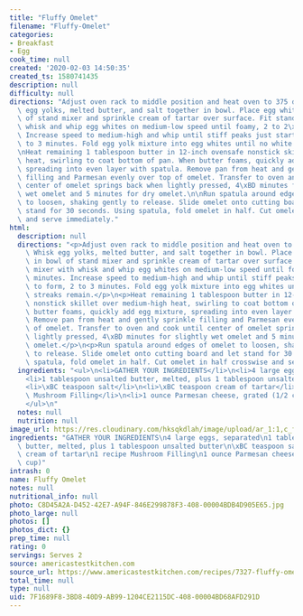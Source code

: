 ```yaml
---
title: "Fluffy Omelet"
filename: "Fluffy-Omelet"
categories:
- Breakfast
- Egg
cook_time: null
created: '2020-02-03 14:50:35'
created_ts: 1580741435
description: null
difficulty: null
directions: "Adjust oven rack to middle position and heat oven to 375 degrees. Whisk\
  \ egg yolks, melted butter, and salt together in bowl. Place egg whites in bowl\
  \ of stand mixer and sprinkle cream of tartar over surface. Fit stand mixer with\
  \ whisk and whip egg whites on medium-low speed until foamy, 2 to 2\xBD minutes.\
  \ Increase speed to medium-high and whip until stiff peaks just start to form, 2\
  \ to 3 minutes. Fold egg yolk mixture into egg whites until no white streaks remain.\n\
  \nHeat remaining 1 tablespoon butter in 12-inch ovensafe nonstick skillet over medium-high\
  \ heat, swirling to coat bottom of pan. When butter foams, quickly add egg mixture,\
  \ spreading into even layer with spatula. Remove pan from heat and gently sprinkle\
  \ filling and Parmesan evenly over top of omelet. Transfer to oven and cook until\
  \ center of omelet springs back when lightly pressed, 4\xBD minutes for slightly\
  \ wet omelet and 5 minutes for dry omelet.\n\nRun spatula around edges of omelet\
  \ to loosen, shaking gently to release. Slide omelet onto cutting board and let\
  \ stand for 30 seconds. Using spatula, fold omelet in half. Cut omelet in half crosswise\
  \ and serve immediately."
html:
  description: null
  directions: "<p>Adjust oven rack to middle position and heat oven to 375 degrees.\
    \ Whisk egg yolks, melted butter, and salt together in bowl. Place egg whites\
    \ in bowl of stand mixer and sprinkle cream of tartar over surface. Fit stand\
    \ mixer with whisk and whip egg whites on medium-low speed until foamy, 2 to 2\xBD\
    \ minutes. Increase speed to medium-high and whip until stiff peaks just start\
    \ to form, 2 to 3 minutes. Fold egg yolk mixture into egg whites until no white\
    \ streaks remain.</p>\n<p>Heat remaining 1 tablespoon butter in 12-inch ovensafe\
    \ nonstick skillet over medium-high heat, swirling to coat bottom of pan. When\
    \ butter foams, quickly add egg mixture, spreading into even layer with spatula.\
    \ Remove pan from heat and gently sprinkle filling and Parmesan evenly over top\
    \ of omelet. Transfer to oven and cook until center of omelet springs back when\
    \ lightly pressed, 4\xBD minutes for slightly wet omelet and 5 minutes for dry\
    \ omelet.</p>\n<p>Run spatula around edges of omelet to loosen, shaking gently\
    \ to release. Slide omelet onto cutting board and let stand for 30 seconds. Using\
    \ spatula, fold omelet in half. Cut omelet in half crosswise and serve immediately.</p>\n"
  ingredients: "<ul>\n<li>GATHER YOUR INGREDIENTS</li>\n<li>4 large eggs, separated</li>\n\
    <li>1 tablespoon unsalted butter, melted, plus 1 tablespoon unsalted butter</li>\n\
    <li>\xBC teaspoon salt</li>\n<li>\xBC teaspoon cream of tartar</li>\n<li>1 recipe\
    \ Mushroom Filling</li>\n<li>1 ounce Parmesan cheese, grated (1/2 cup)</li>\n\
    </ul>\n"
  notes: null
  nutrition: null
image_url: https://res.cloudinary.com/hksqkdlah/image/upload/ar_1:1,c_fill,dpr_2.0,f_auto,fl_lossy.progressive.strip_profile,g_faces:auto,q_auto:low,w_344/20178_sfs-fluffy-omelets-mushroom-filling-2
ingredients: "GATHER YOUR INGREDIENTS\n4 large eggs, separated\n1 tablespoon unsalted\
  \ butter, melted, plus 1 tablespoon unsalted butter\n\xBC teaspoon salt\n\xBC teaspoon\
  \ cream of tartar\n1 recipe Mushroom Filling\n1 ounce Parmesan cheese, grated (1/2\
  \ cup)"
intrash: 0
name: Fluffy Omelet
notes: null
nutritional_info: null
photo: C8D45A2A-D452-42E7-A94F-846E299878F3-408-00004BDB4D905E65.jpg
photo_large: null
photos: []
photos_dict: {}
prep_time: null
rating: 0
servings: Serves 2
source: americastestkitchen.com
source_url: https://www.americastestkitchen.com/recipes/7327-fluffy-omelet
total_time: null
type: null
uid: 7F1689F8-3BD8-40D9-AB99-1204CE2115DC-408-00004BD68AFD291D
---
```

